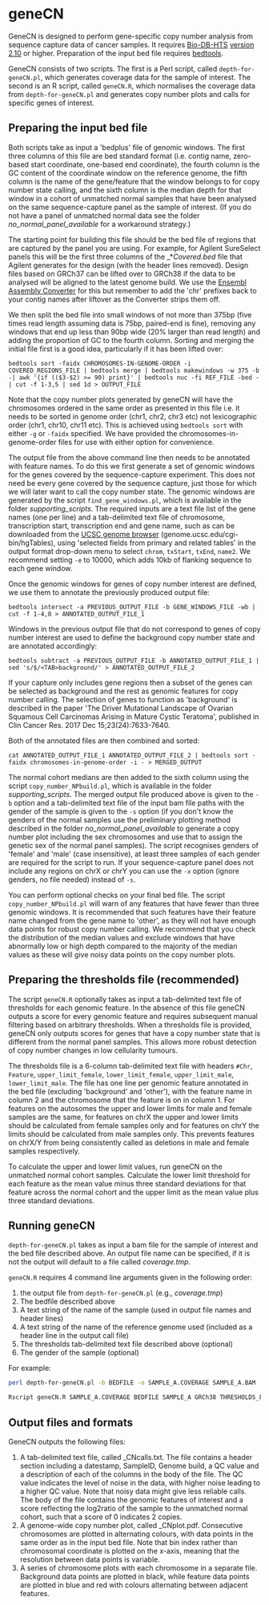 
# geneCN

GeneCN is designed to perform gene-specific copy number analysis from sequence capture data of cancer samples.  It requires [Bio-DB-HTS][] [version 2.10][BDHv210] or higher. Preparation of the input bed file requires [bedtools].

[Bio-DB-HTS]: https://github.com/Ensembl/Bio-DB-HTS
[BDHv210]:    https://github.com/Ensembl/Bio-DB-HTS/releases/tag/2.10
[bedtools]:   http://bedtools.readthedocs.io/en/latest/index.html

GeneCN consists of two scripts. The first is a Perl script, called `depth-for-geneCN.pl`, which generates coverage data for the sample of interest. The second is an R script, called `geneCN.R`, which normalises the coverage data from `depth-for-geneCN.pl` and generates copy number plots and calls for specific genes of interest.

## Preparing the input bed file

Both scripts take as input a 'bedplus' file of genomic windows. The first three columns of this file are bed standard format (i.e. contig name, zero-based start coordinate, one-based end coordinate), the fourth column is the GC content of the coordinate window on the reference genome, the fifth column is the name of the gene/feature that the window belongs to for copy number state calling, and the sixth column is the median depth for that window in a cohort of unmatched normal samples that have been analysed on the same sequence-capture panel as the sample of interest. (If you do not have a panel of unmatched normal data see the folder _no_normal_panel_available_ for a workaround strategy.) 

The starting point for building this file should be the bed file of regions that are captured by the panel you are using. For example, for Agilent SureSelect panels this will be the first three columns of the _*_Covered.bed_ file that Agilent generates for the design (with the header lines removed). Design files based on GRCh37 can be lifted over to GRCh38 if the data to be analysed will be aligned to the latest genome build. We use the [Ensembl Assembly Converter][] for this but remember to add the 'chr' prefixes back to your contig names after liftover as the Converter strips them off. 

[Ensembl Assembly Converter]: http://www.ensembl.org/Homo_sapiens/Tools/AssemblyConverter

We then split the bed file into small windows of not more than 375bp (five times read length assuming data is 75bp, paired-end is fine), removing any windows that end up less than 90bp wide (20% larger than read length) and adding the proportion of GC to the fourth column. Sorting and merging the initial file first is a good idea, particularly if it has been lifted over:

    bedtools sort -faidx CHROMOSOMES-IN-GENOME-ORDER -i COVERED_REGIONS_FILE | bedtools merge | bedtools makewindows -w 375 -b -| awk '{if (($3-$2) >= 90) print}' | bedtools nuc -fi REF_FILE -bed - | cut -f 1-3,5 | sed 1d > OUTPUT_FILE

Note that the copy number plots generated by geneCN will have the chromosomes ordered in the same order as presented in this file i.e. it needs to be sorted in genome order (chr1, chr2, chr3 etc) not lexicographic order (chr1, chr10, chr11 etc). This is achieved using `bedtools sort` with either `-g` or `-faidx` specified. We have provided the chromosomes-in-genome-order files for use with either option for convenience.

The output file from the above command line then needs to be annotated with feature names. To do this we first generate a set of genomic windows for the genes covered by the sequence-capture experiment. This does not need be every gene covered by the sequence capture, just those for which we will later want to call the copy number state. The genomic windows are generated by the script `find_gene_windows.pl`, which is available in the folder _supporting_scripts_. The required inputs are a text file list of the gene names (one per line) and a tab-delimited text file of chromosome, transcription start, transcription end and gene name, such as can be downloaded from the [UCSC genome browser][] (genome.ucsc.edu/cgi-bin/hgTables), using 'selected fields from primary and related tables' in the output format drop-down menu to select `chrom`, `txStart`, `txEnd`, `name2`. We recommend setting `-e` to 10000, which adds 10kb of flanking sequence to each gene window.

[UCSC genome browser]: http://genome.ucsc.edu/cgi-bin/hgTables

Once the genomic windows for genes of copy number interest are defined, we use them to annotate the previously produced output file:

    bedtools intersect -a PREVIOUS_OUTPUT_FILE -b GENE_WINDOWS_FILE -wb | cut -f 1-4,8 > ANNOTATED_OUTPUT_FILE_1

Windows in the previous output file that do not correspond to genes of copy number interest are used to define the background copy number state and are annotated accordingly:

    bedtools subtract -a PREVIOUS_OUTPUT_FILE -b ANNOTATED_OUTPUT_FILE_1 | sed 's/$/<TAB>background/' > ANNOTATED_OUTPUT_FILE_2

If your capture only includes gene regions then a subset of the genes can be selected as background and the rest as genomic features for copy number calling. The selection of genes to function as 'background' is described in the paper 'The Driver Mutational Landscape of Ovarian Squamous Cell Carcinomas Arising in Mature Cystic Teratoma', published in Clin Cancer Res. 2017 Dec 15;23(24):7633-7640. 

Both of the annotated files are then combined and sorted:

    cat ANNOTATED_OUTPUT_FILE_1 ANNOTATED_OUTPUT_FILE_2 | bedtools sort -faidx chromosomes-in-genome-order -i - > MERGED_OUTPUT

The normal cohort medians are then added to the sixth column using the script `copy_number_NPbuild.pl`, which is available in the folder _supporting_scripts_. The merged output file produced above is given to the `-b` option and a tab-delimited text file of the input bam file paths with the gender of the sample is given to the `-s` option (if you don't know the genders of the normal samples use the preliminary plotting method described in the folder _no_normal_panel_available_ to generate a copy number plot including the sex chromosomes and use that to assign the genetic sex of the normal panel samples). The script recognises genders of 'female' and 'male' (case insensitive), at least three samples of each gender are required for the script to run. If your sequence-capture panel does not include any regions on chrX or chrY you can use the `-x` option (ignore genders, no file needed) instead of `-s`.

You can perform optional checks on your final bed file. The script `copy_number_NPbuild.pl` will warn of any features that have fewer than three genomic windows. It is recommended that such features have their feature name changed from the gene name to 'other', as they will not have enough data points for robust copy number calling. We recommend that you check the distribution of the median values and exclude windows that have abnormally low or high depth compared to the majority of the median values as these will give noisy data points on the copy number plots.

## Preparing the thresholds file (recommended)

The script `geneCN.R` optionally takes as input a tab-delimited text file of thresholds for each genomic feature. In the absence of this file geneCN outputs a score for every genomic feature and requires subsequent manual filtering based on arbitrary thresholds. When a thresholds file is provided, geneCN only outputs scores for genes that have a copy number state that is different from the normal panel samples. This allows more robust detection of copy number changes in low cellularity tumours. 

The thresholds file is a 6-column tab-delimited text file with headers `#Chr`, `Feature`, `upper_limit_female`, `lower_limit_female`, `upper_limit_male`, `lower_limit_male`. The file has one line per genomic feature annotated in the bed file (excluding 'background' and 'other'), with the feature name in column 2 and the chromosome that the feature is on in column 1. For features on the autosomes the upper and lower limits for male and female samples are the same, for features on chrX the upper and lower limits should be calculated from female samples only and for features on chrY the limits should be calculated from male samples only. This prevents features on chrX/Y from being consistently called as deletions in male and female samples respectively.

To calculate the upper and lower limit values, run geneCN on the unmatched normal cohort samples. Calculate the lower limit threshold for each feature as the mean value minus three standard deviations for that feature across the normal cohort and the upper limit as the mean value plus three standard deviations.

## Running geneCN

`depth-for-geneCN.pl` takes as input a bam file for the sample of interest and the bed file described above. An output file name can be specified, if it is not the output will default to a file called _coverage.tmp_.

`geneCN.R` requires 4 command line arguments given in the following order:

1. the output file from `depth-for-geneCN.pl` (e.g., _coverage.tmp_)
2. The bedfile described above
3. A text string of the name of the sample (used in output file names and header lines)
4. A text string of the name of the reference genome used (included as a header line in the output call file)
5. The thresholds tab-delimited text file described above (optional)
6. The gender of the sample (optional)

For example:

```sh
perl depth-for-geneCN.pl -b BEDFILE -o SAMPLE_A.COVERAGE SAMPLE_A.BAM

Rscript geneCN.R SAMPLE_A.COVERAGE BEDFILE SAMPLE_A GRCh38 THRESHOLDS_FILE female
```

## Output files and formats

GeneCN outputs the following files:
1. A tab-delimited text file, called <SAMPLEID>_CNcalls.txt. The file contains a header section including a datestamp, SampleID, Genome build, a QC value and a description of each of the columns in the body of the file. The QC value indicates the level of noise in the data, with higher noise leading to a higher QC value. Note that noisy data might give less reliable calls. The body of the file contains the genomic features of interest and a score reflecting the log2ratio of the sample to the unmatched normal cohort, such that a score of 0 indicates 2 copies.
2. A genome-wide copy number plot, called <SAMPLEID>_CNplot.pdf. Consecutive chromosomes are plotted in alternating colours, with data points in the same order as in the input bed file. Note that bin index rather than chromosomal coordinate is plotted on the x-axis, meaning that the resolution between data points is variable.
3. A series of chromosome plots with each chromosome in a separate file. Background data points are plotted in black, while feature data points are plotted in blue and red with colours alternating between adjacent features.

